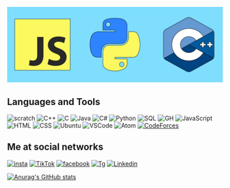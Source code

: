 [![Header](https://github.com/timurchikk/timurchikk/blob/main/assets/cpp.jpg)](https://github.com/timurchikk)


## Languages and Tools
![scratch](https://img.shields.io/badge/-Scratch-090909?style=for-the-badge&logo=scratch)
![C++](https://img.shields.io/badge/-C++-090909?style=for-the-badge&logo=cplusplus&logoColor=0000FF)
![C](https://img.shields.io/badge/-C-090909?style=for-the-badge&logo=c)
![Java](https://img.shields.io/badge/-Java-090909?style=for-the-badge&logo=java)
![C#](https://img.shields.io/badge/-Csharp-090909?style=for-the-badge&logo=csharp&logoColor=cd00cd)
![Python](https://img.shields.io/badge/-Python-090909?style=for-the-badge&logo=python&logoColor=red)
![SQL](https://img.shields.io/badge/-PostgreSQL-090909?style=for-the-badge&logo=postgresql)
![GH](https://img.shields.io/badge/-GitHub-090909?style=for-the-badge&logo=github)
![JavaScript](https://img.shields.io/badge/-JavaScript-090909?style=for-the-badge&logo=Javascript)
![HTML](https://img.shields.io/badge/-HTML-090909?style=for-the-badge&logo=html5)
![CSS](https://img.shields.io/badge/-CSS-090909?style=for-the-badge&logo=css3&logoColor=darkred)
![Ubuntu](https://img.shields.io/badge/-ubuntu-090909?style=for-the-badge&logo=ubuntu&logoColor=ffff00)
![VSCode](https://img.shields.io/badge/-VSCode-090909?style=for-the-badge&logo=visualstudiocode&logoColor=blue)
![Atom](https://img.shields.io/badge/-Atom-090909?style=for-the-badge&logo=atom)
[![CodeForces](https://img.shields.io/badge/-CodeForces-090909?style=for-the-badge&logo=codeforces&logoColor=darkgreen)](https://codeforces.com/profile/TimurCvk)


## Me at social networks

[![insta](https://img.shields.io/badge/-Instagram-090909?style=for-the-badge&logo=instagram&logoColor=red)](https://www.instagram.com/timur.py)
[![TikTok](https://img.shields.io/badge/-TikTok-090909?style=for-the-badge&logo=tiktok&logoColor=darkgreen)](https://www.tiktok.com/@timmurchlk)
[![facebook](https://img.shields.io/badge/-facebook-090909?style=for-the-badge&logo=facebook&logoColor=darkblue)](https://www.facebook.com/timur.chekirov.5/)
[![Tg](https://img.shields.io/badge/-Telegram-090909?style=for-the-badge&logo=Telegram)](https://t.me/timurchlk)
[![Linkedin](https://img.shields.io/badge/-Linkedin-090909?style=for-the-badge&logo=linkedin&logoColor=0000FF)](https://www.linkedin.com/in/timur-chekirov-255277214)

[![Anurag's GitHub stats](https://github-readme-stats.vercel.app/api?username=timurchikk&show_icons=True&bg_color=green)](https://github.com/timurchikk/github-readme-stats)
